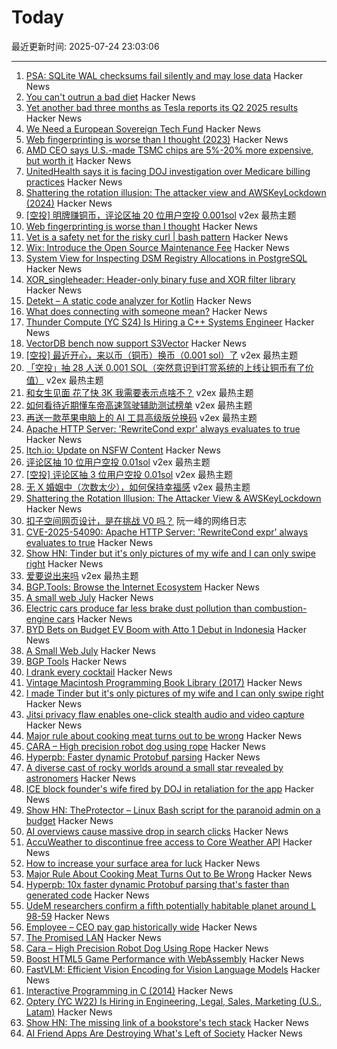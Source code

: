 # Today

最近更新时间: 2025-07-24 23:03:06

--- 
1. [PSA: SQLite WAL checksums fail silently and may lose data](https://avi.im/blag/2025/sqlite-wal-checksum/) Hacker News
2. [You can't outrun a bad diet](https://www.npr.org/2025/07/24/nx-s1-5477662/diet-exercise-obesity-nutrition) Hacker News
3. [Yet another bad three months as Tesla reports its Q2 2025 results](https://arstechnica.com/cars/2025/07/tesla-q2-2025-sell-fewer-cars-and-carbon-credits-make-less-money/) Hacker News
4. [We Need a European Sovereign Tech Fund](https://github.blog/open-source/maintainers/we-need-a-european-sovereign-tech-fund/) Hacker News
5. [Web fingerprinting is worse than I thought (2023)](https://www.bitestring.com/posts/2023-03-19-web-fingerprinting-is-worse-than-I-thought.html) Hacker News
6. [AMD CEO says U.S.-made TSMC chips are 5%-20% more expensive, but worth it](https://www.tomshardware.com/tech-industry/amd-ceo-says-u-s-made-tsmc-chips-are-more-expensive-but-worth-it-costs-more-than-5-percent-but-less-than-20-percent-higher-than-taiwan-sourced-alternative) Hacker News
7. [UnitedHealth says it is facing DOJ investigation over Medicare billing practices](https://www.cnbc.com/2025/07/24/unitedhealthcare-doj-investigation-medicare-billing.html) Hacker News
8. [Shattering the rotation illusion: The attacker view and AWSKeyLockdown (2024)](https://www.clutch.security/blog/shattering-the-rotation-illusion-part-6-the-attackers-perspective-and-introducing-awskeylockdown) Hacker News
9. [[空投] 明牌赚铜币，评论区抽 20 位用户空投 0.001sol](https://www.v2ex.com/t/1147432) v2ex 最热主题
10. [Web fingerprinting is worse than I thought](https://www.bitestring.com/posts/2023-03-19-web-fingerprinting-is-worse-than-I-thought.html) Hacker News
11. [Vet is a safety net for the risky curl | bash pattern](https://github.com/vet-run/vet) Hacker News
12. [Wix: Introduce the Open Source Maintenance Fee](https://github.com/wixtoolset/issues/issues/8974) Hacker News
13. [System View for Inspecting DSM Registry Allocations in PostgreSQL](https://tselai.com/pg-dsm-registry-allocations) Hacker News
14. [XOR_singleheader: Header-only binary fuse and XOR filter library](https://github.com/FastFilter/xor_singleheader) Hacker News
15. [Detekt – A static code analyzer for Kotlin](https://detekt.dev/) Hacker News
16. [What does connecting with someone mean?](https://talk.bradwoods.io/blog/connect/) Hacker News
17. [Thunder Compute (YC S24) Is Hiring a C++ Systems Engineer](https://www.ycombinator.com/companies/thunder-compute/jobs/DhML6Uf-c-systems-engineer) Hacker News
18. [VectorDB bench now support S3Vector](https://github.com/zilliztech/VectorDBBench/pull/570) Hacker News
19. [[空投] 最近开心，来以币（铜币）换币（0.001 sol）了](https://www.v2ex.com/t/1147403) v2ex 最热主题
20. [「空投」抽 28 人送 0.001 SOL（突然意识到打赏系统的上线让铜币有了价值）](https://www.v2ex.com/t/1147391) v2ex 最热主题
21. [和女生见面 花了快 3K 我需要表示点啥不？](https://www.v2ex.com/t/1147376) v2ex 最热主题
22. [如何看待近期懂车帝高速驾驶辅助测试榜单](https://www.v2ex.com/t/1147320) v2ex 最热主题
23. [再送一款苹果电脑上的 AI 工具高级版兑换码](https://www.v2ex.com/t/1147289) v2ex 最热主题
24. [Apache HTTP Server: 'RewriteCond expr' always evaluates to true](https://github.com/apache/httpd/commit/8abb3d06b23975705ebcf4bf4476464fd0b9bd0b) Hacker News
25. [Itch.io: Update on NSFW Content](https://itch.io/updates/update-on-nsfw-content) Hacker News
26. [评论区抽 10 位用户空投 0.01sol](https://www.v2ex.com/t/1147371) v2ex 最热主题
27. [[空投] 评论区抽 3 位用户空投 0.01sol](https://www.v2ex.com/t/1147332) v2ex 最热主题
28. [无 X 婚姻中（次数太少），如何保持幸福感](https://www.v2ex.com/t/1147294) v2ex 最热主题
29. [Shattering the Rotation Illusion: The Attacker View & AWSKeyLockdown](https://www.clutch.security/blog/shattering-the-rotation-illusion-part-6-the-attackers-perspective-and-introducing-awskeylockdown) Hacker News
30. [扣子空间网页设计，是在挑战 V0 吗？](http://www.ruanyifeng.com/blog/2025/07/coze-space-web-design.html) 阮一峰的网络日志
31. [CVE-2025-54090: Apache HTTP Server: 'RewriteCond expr' always evaluates to true](https://github.com/apache/httpd/commit/8abb3d06b23975705ebcf4bf4476464fd0b9bd0b) Hacker News
32. [Show HN: Tinder but it's only pictures of my wife and I can only swipe right](https://trytender.app/) Hacker News
33. [爱要说出来吗](https://www.v2ex.com/t/1147275) v2ex 最热主题
34. [BGP.Tools: Browse the Internet Ecosystem](https://bgp.tools/) Hacker News
35. [A small web July](https://smallcypress.bearblog.dev/a-small-web-july/) Hacker News
36. [Electric cars produce far less brake dust pollution than combustion-engine cars](https://modernengineeringmarvels.com/2025/07/22/surprising-science-how-electric-cars-quietly-transform-urban-air/) Hacker News
37. [BYD Bets on Budget EV Boom with Atto 1 Debut in Indonesia](https://jakartaglobe.id/business/byd-bets-on-budget-ev-boom-with-atto-1-debut-in-indonesia) Hacker News
38. [A Small Web July](https://smallcypress.bearblog.dev/a-small-web-july/) Hacker News
39. [BGP Tools](https://bgp.tools/) Hacker News
40. [I drank every cocktail](https://aaronson.org/blog/i-drank-every-cocktail) Hacker News
41. [Vintage Macintosh Programming Book Library (2017)](https://vintageapple.org/macprogramming/index_year.html) Hacker News
42. [I made Tinder but it's only pictures of my wife and I can only swipe right](https://trytender.app/) Hacker News
43. [Jitsi privacy flaw enables one-click stealth audio and video capture](https://zimzi.substack.com/p/jitsi-privacy-flaw-that-enables-one) Hacker News
44. [Major rule about cooking meat turns out to be wrong](https://www.seriouseats.com/meat-resting-science-11776272) Hacker News
45. [CARA – High precision robot dog using rope](https://www.aaedmusa.com/projects/cara) Hacker News
46. [Hyperpb: Faster dynamic Protobuf parsing](https://buf.build/blog/hyperpb) Hacker News
47. [A diverse cast of rocky worlds around a small star revealed by astronomers](https://nouvelles.umontreal.ca/en/article/2025/07/22/a-udem-team-confirms-a-fifth-potentially-habitable-planet-around-l-98-59-a-red-dwarf-35-l/) Hacker News
48. [ICE block founder's wife fired by DOJ in retaliation for the app](https://www.newsweek.com/iceblock-app-founder-wife-fired-doj-carolyn-feinstein-2102214) Hacker News
49. [Show HN: TheProtector – Linux Bash script for the paranoid admin on a budget](https://github.com/IHATEGIVINGAUSERNAME/theProtector) Hacker News
50. [AI overviews cause massive drop in search clicks](https://arstechnica.com/ai/2025/07/research-shows-google-ai-overviews-reduce-website-clicks-by-almost-half/) Hacker News
51. [AccuWeather to discontinue free access to Core Weather API](https://developer.accuweather.com/new-portal) Hacker News
52. [How to increase your surface area for luck](https://usefulfictions.substack.com/p/how-to-increase-your-surface-area) Hacker News
53. [Major Rule About Cooking Meat Turns Out to Be Wrong](https://www.seriouseats.com/meat-resting-science-11776272) Hacker News
54. [Hyperpb: 10x faster dynamic Protobuf parsing that's faster than generated code](https://buf.build/blog/hyperpb) Hacker News
55. [UdeM researchers confirm a fifth potentially habitable planet around L 98-59](https://nouvelles.umontreal.ca/en/article/2025/07/22/a-udem-team-confirms-a-fifth-potentially-habitable-planet-around-l-98-59-a-red-dwarf-35-l/) Hacker News
56. [Employee – CEO pay gap historically wide](https://www.cnn.com/2025/07/23/business/afl-cio-executive-paywatch-report) Hacker News
57. [The Promised LAN](https://tpl.house/) Hacker News
58. [Cara – High Precision Robot Dog Using Rope](https://www.aaedmusa.com/projects/cara) Hacker News
59. [Boost HTML5 Game Performance with WebAssembly](https://playgama.com/blog/general/boost-html5-game-performance-with-webassembly/) Hacker News
60. [FastVLM: Efficient Vision Encoding for Vision Language Models](https://machinelearning.apple.com/research/fast-vision-language-models) Hacker News
61. [Interactive Programming in C (2014)](https://nullprogram.com/blog/2014/12/23/) Hacker News
62. [Optery (YC W22) Is Hiring in Engineering, Legal, Sales, Marketing (U.S., Latam)](https://www.optery.com/careers/) Hacker News
63. [Show HN: The missing link of a bookstore's tech stack](https://bookhead.net/) Hacker News
64. [AI Friend Apps Are Destroying What's Left of Society](https://www.currentaffairs.org/news/ai-friend-apps-are-destroying-whats-left-of-society) Hacker News
